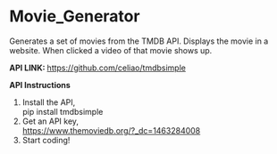 # Movie_Generator
Generates a set of movies from the TMDB API. Displays the movie in a website. When clicked a video of that movie shows up.

<b> API LINK: </b>
https://github.com/celiao/tmdbsimple

<b> API Instructions </b> <br />
1) Install the API, <br />
pip install tmdbsimple
2) Get an API key, <br />
https://www.themoviedb.org/?_dc=1463284008
3) Start coding!
